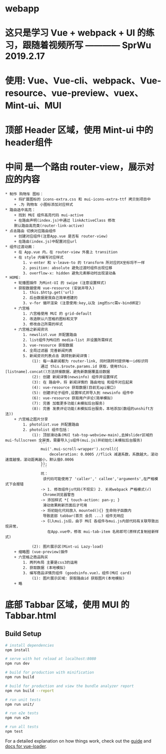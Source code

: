# webapp
# 这只是学习 Vue + webpack + UI 的练习，跟随着视频所写     ———— SprWu 2019.2.17

# 使用: Vue、Vue-cli、webpack、Vue-resource、vue-preview、vuex、Mint-ui、MUI

# 顶部 Header 区域，使用 Mint-ui 中的header组件
# 中间 是一个路由 router-view，展示对应的内容
    * 制作 购物车 图标：
        + 将扩展图标的 icons-extra.css 和 mui-icons-extra-ttf 拷贝到项目中
        + .为 购物车 小图标添加对应样式
    * 路由选中高亮：
        + 找到 MUI 组件高亮代码 mui-active
        + 在路由声明(index.js)中通过 linkActiveClass 修改
        默认路由高亮类(router-link-active)
    * 点击路由 切换对应路由组件
        + 创建对应组件(注意App.vue 是否有 router-view)
        + 在路由(index.js)中配置对应url
    * 组件过渡动画：
        + 在 App.vue 内，在 router-view 外套上 transition
        + 在 style 内编写对应样式
            1. v-enter 和 v-leave-to 的 transform 所对应的X坐标将不一样
            2. position: absolute 避免过渡时组件出现位移
            3. overflow-x: hidden 避免元素移动时出现滚动条
    * HOME:
        + 轮播图插件 为Mint-UI 的 swipe (注意设置样式)
        + 获取数据使用 vue-resource (安装并导入)
            1. this.$http.get('url)
            2. 后台数据是我自己简单搭建的
            3. v-for 循环渲染 (注意使用:key,以及 img的src需v-bind绑定) 
        + 六宫格
            1. 六宫格使用 MUI 的 grid-default
            2. 改造默认六宫格的图标和文字
            3. 修改自己所需的样式
        + 六宫格之新闻资讯
            1. newslist.vue 并配置路由
            2. list组件为MUI的 media-list 并设置所需样式
            3. vue-resource 获取数据
            4. 全局过滤器 完善新闻列表
            5. 新闻资讯列表点击 跳转到新闻详情：
                (1): 每一条新闻都为 router-link, 同时跳转时提供唯一id标识符
                    通过 this.$route.params.id 获取，使用this.[listname].concat()方法拼接数据，避免新数据覆盖旧数据
                (2): 创建 新闻详情(newsinfo) 组件并设置样式
                (3): 在 路由中，将 新闻详情的 路由地址 和组件对应起来
                (4): vue-resource 获取数据(目前无api接口)
                (5): 创建评论子组件,设置样式并导入到 newsinfo 组件中
                (6): vue-resource 获取用户评论(简单模拟)
                (7): 完善 加载更多功能(未模拟后台服务)
                (8): 完善 发表评论功能(未模拟后台服务，本地添加(数组的unshift方法))
        + 六宫格之图片分享
            1. photolist.vue 并配置路由
            2. photolist 组件包括：
                (1): 顶部滑动条(MUI tab-top-webview-main),去掉slider区域的  mui-fullscreen 全屏类，需要导入js组件(mui.js)并初始化(未模拟后台服务)
                    ```
                    mui('.mui-scroll-wrapper').scroll({
                        deceleration: 0.0005 //flick 减速系数，系数越大，滚动速度越慢，滚动距离越小，默认值0.0006
                    }); 
                    ```
                    坑：
                     该代码可能使用了 'caller',' callee','arguments',在严格模式下会报错
                    -> 1. 修改组件js代码(不现实) 2. 关闭webpack 严格模式(√)
                     Chrome浏览器警告
                    -> 添加样式 *{ touch-action: pan-y; }
                     滑动效果刷新页面后才可用
                    -> 将初始化代码放入 mounted(){} 生命钩子函数内
                     导致底部 tabbar(首页 会员 ...) 组件无响应
                    -> 引入mui.js后，由于 MUI 各组件与mui.js内部代码有关联导致出现异常，
                       在App.vue中，修改 mui-tab-item 名称即可(原样式复制给新样式)

                (2): 图片展示区(Mint-ui Lazy-load)
        + 缩略图 (vue-preview)插件
        + 六宫格之商品购买
            1. 两列布局 主要是css3的运用
            2. 获取数据 (本地模拟)
            3. 编写商品详情页组件 (goodsinfo.vue)，组件(MUI card)
                (1): 图片展示区域: 获取路由id 获取图片(本地模拟)
        + 略
        
        
# 底部 Tabbar 区域，使用 MUI 的 Tabbar.html
> 

## Build Setup

``` bash
# install dependencies
npm install

# serve with hot reload at localhost:8080
npm run dev

# build for production with minification
npm run build

# build for production and view the bundle analyzer report
npm run build --report

# run unit tests
npm run unit/

# run e2e tests
npm run e2e

# run all tests
npm test
```

For a detailed explanation on how things work, check out the [guide](http://vuejs-templates.github.io/webpack/) and [docs for vue-loader](http://vuejs.github.io/vue-loader).
